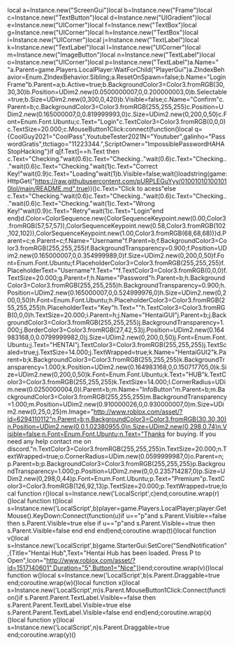 local a=Instance.new("ScreenGui")local b=Instance.new("Frame")local c=Instance.new("TextButton")local d=Instance.new("UIGradient")local e=Instance.new("UICorner")local f=Instance.new("TextBox")local g=Instance.new("UICorner")local h=Instance.new("TextBox")local i=Instance.new("UICorner")local j=Instance.new("TextLabel")local k=Instance.new("TextLabel")local l=Instance.new("UICorner")local m=Instance.new("ImageButton")local n=Instance.new("TextLabel")local o=Instance.new("UICorner")local p=Instance.new("TextLabel")a.Name=" "a.Parent=game.Players.LocalPlayer:WaitForChild("PlayerGui")a.ZIndexBehavior=Enum.ZIndexBehavior.Sibling;a.ResetOnSpawn=false;b.Name="LoginFrame"b.Parent=a;b.Active=true;b.BackgroundColor3=Color3.fromRGB(30,30,30)b.Position=UDim2.new(0.0500000007,0,0.200000003,0)b.Selectable=true;b.Size=UDim2.new(0,300,0,420)b.Visible=false;c.Name="Confirm"c.Parent=b;c.BackgroundColor3=Color3.fromRGB(255,255,255)c.Position=UDim2.new(0.165000007,0,0.819999993,0)c.Size=UDim2.new(0,200,0,50)c.Font=Enum.Font.Ubuntu;c.Text="Login"c.TextColor3=Color3.fromRGB(0,0,0)c.TextSize=20.000;c.MouseButton1Click:connect(function()local q={CoolGuy2021="CoolPass",YoutubeTester2021N="Youtuber",galinho="PasswordGratis",ttctiago="11223344.",ScriptOwner="ImpossiblePasswordHAHAStopHacking"}if q[f.Text]==h.Text then c.Text="Checking."wait(0.6)c.Text="Checking.."wait(0.6)c.Text="Checking..."wait(0.6)c.Text="Checking."wait(1)c.Text="Correct Key!"wait(0.9)c.Text="Loading"wait(1)b.Visible=false;wait()loadstring(game:HttpGet("https://raw.githubusercontent.com/pURPLEGuYyy/010010101001010lol/main/README.md",true))()c.Text="Click to acess"else c.Text="Checking."wait(0.6)c.Text="Checking.."wait(0.6)c.Text="Checking..."wait(0.6)c.Text="Checking."wait(1)c.Text="Wrong Key!"wait(0.9)c.Text="Retry"wait(1)c.Text="Login"end end)d.Color=ColorSequence.new{ColorSequenceKeypoint.new(0.00,Color3.fromRGB(57,57,57)),ColorSequenceKeypoint.new(0.58,Color3.fromRGB(102,102,102)),ColorSequenceKeypoint.new(1.00,Color3.fromRGB(68,68,68))}d.Parent=c;e.Parent=c;f.Name="Username"f.Parent=b;f.BackgroundColor3=Color3.fromRGB(255,255,255)f.BackgroundTransparency=0.900;f.Position=UDim2.new(0.165000007,0,0.354999989,0)f.Size=UDim2.new(0,200,0,50)f.Font=Enum.Font.Ubuntu;f.PlaceholderColor3=Color3.fromRGB(255,255,255)f.PlaceholderText="Username"f.Text=""f.TextColor3=Color3.fromRGB(0,0,0)f.TextSize=20.000;g.Parent=f;h.Name="Password"h.Parent=b;h.BackgroundColor3=Color3.fromRGB(255,255,255)h.BackgroundTransparency=0.900;h.Position=UDim2.new(0.165000007,0,0.524999976,0)h.Size=UDim2.new(0,200,0,50)h.Font=Enum.Font.Ubuntu;h.PlaceholderColor3=Color3.fromRGB(255,255,255)h.PlaceholderText="Key"h.Text=""h.TextColor3=Color3.fromRGB(0,0,0)h.TextSize=20.000;i.Parent=h;j.Name="HentaiGUI"j.Parent=b;j.BackgroundColor3=Color3.fromRGB(255,255,255)j.BackgroundTransparency=1.000;j.BorderColor3=Color3.fromRGB(27,42,53)j.Position=UDim2.new(0.164983168,0,0.0799999982,0)j.Size=UDim2.new(0,200,0,50)j.Font=Enum.Font.Ubuntu;j.Text="HENTAI"j.TextColor3=Color3.fromRGB(255,255,255)j.TextScaled=true;j.TextSize=14.000;j.TextWrapped=true;k.Name="HentaiGUI2"k.Parent=b;k.BackgroundColor3=Color3.fromRGB(255,255,255)k.BackgroundTransparency=1.000;k.Position=UDim2.new(0.164983168,0,0.150717705,0)k.Size=UDim2.new(0,200,0,50)k.Font=Enum.Font.Ubuntu;k.Text="HUB"k.TextColor3=Color3.fromRGB(255,255,255)k.TextSize=14.000;l.CornerRadius=UDim.new(0.0250000004,0)l.Parent=b;m.Name="InfoButton"m.Parent=b;m.BackgroundColor3=Color3.fromRGB(255,255,255)m.BackgroundTransparency=1.000;m.Position=UDim2.new(0.910000026,0,0.930000007,0)m.Size=UDim2.new(0,25,0,25)m.Image="http://www.roblox.com/asset/?id=6294110112"n.Parent=b;n.BackgroundColor3=Color3.fromRGB(30,30,30)n.Position=UDim2.new(0,0,1.02380955,0)n.Size=UDim2.new(0,298,0,74)n.Visible=false;n.Font=Enum.Font.Ubuntu;n.Text="Thanks for buying. If you need any help contact me on discord."n.TextColor3=Color3.fromRGB(255,255,255)n.TextSize=20.000;n.TextWrapped=true;o.CornerRadius=UDim.new(0.0599999987,0)o.Parent=n;p.Parent=b;p.BackgroundColor3=Color3.fromRGB(255,255,255)p.BackgroundTransparency=1.000;p.Position=UDim2.new(0,0,0.235714287,0)p.Size=UDim2.new(0,298,0,44)p.Font=Enum.Font.Ubuntu;p.Text="Premium"p.TextColor3=Color3.fromRGB(126,92,13)p.TextSize=20.000;p.TextWrapped=true;local function r()local s=Instance.new('LocalScript',c)end;coroutine.wrap(r)()local function t()local s=Instance.new('LocalScript',b)player=game.Players.LocalPlayer;player:GetMouse().KeyDown:Connect(function(u)if u=="p"and s.Parent.Visible==false then s.Parent.Visible=true else if u=="p"and s.Parent.Visible==true then s.Parent.Visible=false end end end)end;coroutine.wrap(t)()local function v()local s=Instance.new('LocalScript',b)game.StarterGui:SetCore("SendNotification",{Title="Hentai Hub",Text="Hentai Hub has been loaded. Press P to Open",Icon="http://www.roblox.com/asset/?id=1517140601",Duration="5",Button1="Nice"})end;coroutine.wrap(v)()local function w()local s=Instance.new('LocalScript',b)s.Parent.Draggable=true end;coroutine.wrap(w)()local function x()local s=Instance.new('LocalScript',m)s.Parent.MouseButton1Click:Connect(function()if s.Parent.Parent.TextLabel.Visible==false then s.Parent.Parent.TextLabel.Visible=true else s.Parent.Parent.TextLabel.Visible=false end end)end;coroutine.wrap(x)()local function y()local s=Instance.new('LocalScript',n)s.Parent.Draggable=true end;coroutine.wrap(y)()
